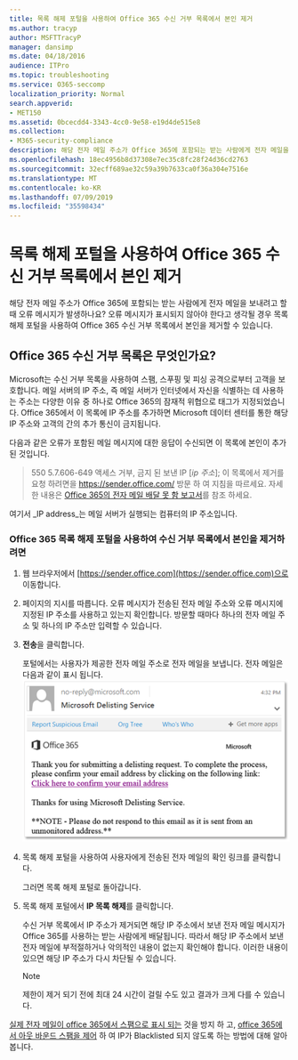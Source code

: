 ```yaml
---
title: 목록 해제 포털을 사용하여 Office 365 수신 거부 목록에서 본인 제거
ms.author: tracyp
author: MSFTTracyP
manager: dansimp
ms.date: 04/18/2016
audience: ITPro
ms.topic: troubleshooting
ms.service: O365-seccomp
localization_priority: Normal
search.appverid:
- MET150
ms.assetid: 0bcecdd4-3343-4cc0-9e58-e19d4de515e8
ms.collection:
- M365-security-compliance
description: 해당 전자 메일 주소가 Office 365에 포함되는 받는 사람에게 전자 메일을 보내려고 할 때 오류 메시지가 발생하나요? 오류 메시지가 표시되지 않아야 한다고 생각될 경우 목록 해제 포털을 사용하여 Office 365 수신 거부 목록에서 본인을 제거할 수 있습니다.
ms.openlocfilehash: 18ec4956b8d37308e7ec35c8fc28f24d36cd2763
ms.sourcegitcommit: 32ecff689ae32c59a39b7633ca0f36a304e7516e
ms.translationtype: MT
ms.contentlocale: ko-KR
ms.lasthandoff: 07/09/2019
ms.locfileid: "35598434"
---
```

# <a name="use-the-delist-portal-to-remove-yourself-from-the-office-365-blocked-senders-list"></a>목록 해제 포털을 사용하여 Office 365 수신 거부 목록에서 본인 제거

해당 전자 메일 주소가 Office 365에 포함되는 받는 사람에게 전자 메일을 보내려고 할 때 오류 메시지가 발생하나요? 오류 메시지가 표시되지 않아야 한다고 생각될 경우 목록 해제 포털을 사용하여 Office 365 수신 거부 목록에서 본인을 제거할 수 있습니다.
  
## <a name="what-is-the-office-365-blocked-senders-list"></a>Office 365 수신 거부 목록은 무엇인가요?

Microsoft는 수신 거부 목록을 사용하여 스팸, 스푸핑 및 피싱 공격으로부터 고객을 보호합니다. 메일 서버의 IP 주소, 즉 메일 서버가 인터넷에서 자신을 식별하는 데 사용하는 주소는 다양한 이유 중 하나로 Office 365의 잠재적 위협으로 태그가 지정되었습니다. Office 365에서 이 목록에 IP 주소를 추가하면 Microsoft 데이터 센터를 통한 해당 IP 주소와 고객의 간의 추가 통신이 금지됩니다.
  
다음과 같은 오류가 포함된 메일 메시지에 대한 응답이 수신되면 이 목록에 본인이 추가된 것입니다.
  
> 550 5.7.606-649 액세스 거부, 금지 된 보낸 IP [_ip 주소_]; 이 목록에서 제거를 요청 하려면을 https://sender.office.com/ 방문 하 여 지침을 따르세요. 자세한 내용은 [Office 365의 전자 메일 배달 못 함 보고서](http://go.microsoft.com/fwlink/?LinkID=526653)를 참조 하세요.
  
여기서  _IP address_는 메일 서버가 실행되는 컴퓨터의 IP 주소입니다. 
  
### <a name="to-use-the-office-365-delist-portal-to-remove-yourself-from-the-blocked-senders-list"></a>Office 365 목록 해제 포털을 사용하여 수신 거부 목록에서 본인을 제거하려면

1. 웹 브라우저에서 [https://sender.office.com](https://sender.office.com)으로 이동합니다.
    
2. 페이지의 지시를 따릅니다. 오류 메시지가 전송된 전자 메일 주소와 오류 메시지에 지정된 IP 주소를 사용하고 있는지 확인합니다. 방문할 때마다 하나의 전자 메일 주소 및 하나의 IP 주소만 입력할 수 있습니다.
    
3. **전송**을 클릭합니다.
    
    포털에서는 사용자가 제공한 전자 메일 주소로 전자 메일을 보냅니다. 전자 메일은 다음과 같이 표시 됩니다. ![목록 해제 포털을 통해 요청을 제출할 때 받는 전자 메일의 스크린샷](media/bf13e4f7-f68c-4e46-baa7-b6ab4cfc13f3.png)
  
4. 목록 해제 포털을 사용하여 사용자에게 전송된 전자 메일의 확인 링크를 클릭합니다.
    
    그러면 목록 해제 포털로 돌아갑니다.
    
5. 목록 해제 포털에서 **IP 목록 해제**를 클릭합니다.
    
    수신 거부 목록에서 IP 주소가 제거되면 해당 IP 주소에서 보낸 전자 메일 메시지가 Office 365를 사용하는 받는 사람에게 배달됩니다. 따라서 해당 IP 주소에서 보낸 전자 메일에 부적절하거나 악의적인 내용이 없는지 확인해야 합니다. 이러한 내용이 있으면 해당 IP 주소가 다시 차단될 수 있습니다.
    
    > [!NOTE]
    > 제한이 제거 되기 전에 최대 24 시간이 걸릴 수도 있고 결과가 크게 다를 수 있습니다.
    
[실제 전자 메일이 office 365에서 스팸으로 표시 되는](prevent-email-from-being-marked-as-spam.md ) 것을 방지 하 고, [office 365에서 아웃 바운드 스팸을 제어](outbound-spam-controls.md) 하 여 IP가 Blacklisted 되지 않도록 하는 방법에 대해 알아봅니다.
